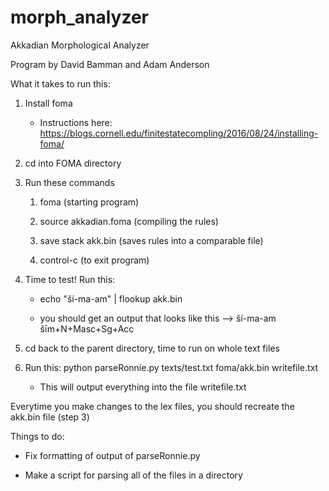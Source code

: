 # morph_analyzer

Akkadian Morphological Analyzer

Program by David Bamman and Adam Anderson

What it takes to run this:

1. Install foma

    * Instructions here: https://blogs.cornell.edu/finitestatecompling/2016/08/24/installing-foma/
    
2. cd into FOMA directory

3. Run these commands

    1. foma (starting program)
    
    2. source akkadian.foma (compiling the rules)
    
    3. save stack akk.bin (saves rules into a comparable file)
    
    4. control-c (to exit program) 
    
4. Time to test! Run this: 

    * echo "ší-ma-am" | flookup akk.bin 
    
    * you should get an output that looks like this --> ší-ma-am	šīm+N+Masc+Sg+Acc
    
5. cd back to the parent directory, time to run on whole text files

6. Run this: python parseRonnie.py texts/test.txt foma/akk.bin writefile.txt

    * This will output everything into the file writefile.txt

Everytime you make changes to the lex files, you should recreate the akk.bin file (step 3)

Things to do: 

* Fix formatting of output of parseRonnie.py

* Make a script for parsing all of the files in a directory
